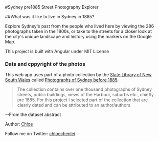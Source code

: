 #Sydney pre1885 Street Photography Explorer 

##What was it like to live in Sydney in 1885?

Explore Sydney's past from the people who lived here by viewing the 286 photographs taken in the 1800s, or take to the streets for a closer look at the city's unique landscape and history using the markers on the Google Map.

This project is built with Angular under MIT License

### Data and cppyright of the photos

This web app uses part of a photo collection by the [State Library of New South Wales](http://data.gov.au/organization/about/statelibraryofnewsouthwales) called [Photographs of Sydney before 1885](http://data.gov.au/dataset/photographs-of-sydney-before-1885). 
> The collection contains over one thousand photographs of Sydney streets, public buildings, views of the Harbour, suburbs etc., chiefly pre 1885. For this project I selected part of the collection that are clearly dated and can be attributed to an author/authors. 

--From the dataset abstract


Author: 
[Chloe](chloechen.io)

Follow me on Twitter: [chloechenlei](https://twitter.com/chloechenlei)
